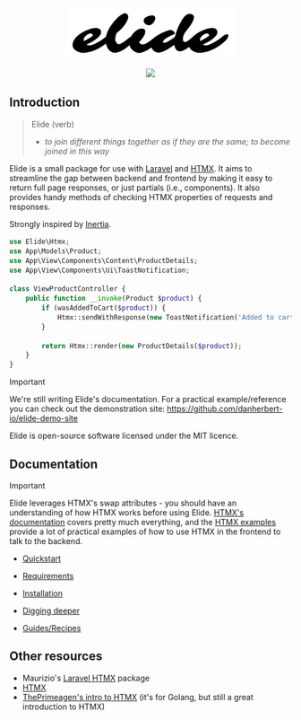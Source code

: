 <p align="center"><img src="/docs/art/elide-logo.svg" alt="Elide package logo" style="max-width: 300px"></p>

<p align="center">
<img src="https://github.com/danherbert-io/elide-for-laravel/workflows/tests/badge.svg">
</p>

## Introduction

> Elide (verb)
> - _to join different things together as if they are the same; to become joined in this way_

Elide is a small package for use with [Laravel](https://laravel.com/) and [HTMX](https://htmx.org/). It aims to streamline the gap between backend and frontend by making it easy to return full page responses, or just partials (i.e., components). It also provides handy methods of checking HTMX properties of requests and responses.

Strongly inspired by [Inertia](https://github.com/inertiajs/inertia-laravel).

```php
use Elide\Htmx;
use App\Models\Product;
use App\View\Components\Content\ProductDetails;
use App\View\Components\Ui\ToastNotification;

class ViewProductController {
    public function __invoke(Product $product) {
        if (wasAddedToCart($product)) {
            Htmx::sendWithResponse(new ToastNotification('Added to cart!'));
        }
        
        return Htmx::render(new ProductDetails($product));
    }
}
```

> [!IMPORTANT]
> We're still writing Elide's documentation. For a practical example/reference you can check out the demonstration site: https://github.com/danherbert-io/elide-demo-site


Elide is open-source software licensed under the MIT licence.

## Documentation

> [!IMPORTANT]
> Elide leverages HTMX's swap attributes - you should have an understanding of how HTMX works before using Elide.
> [HTMX's documentation](https://htmx.org/docs/) covers pretty much everything, and the [HTMX examples](https://htmx.org/examples/) provide a lot of practical examples of how to use HTMX in the frontend to talk to the backend.

* [Quickstart](./docs/quickstart.md)


* [Requirements](./docs/requirements.md)
* [Installation](./docs/installation.md)
* [Digging deeper](./docs/digging-deeper.md)


* [Guides/Recipes](./docs/guides-recipes.md)

## Other resources

* Maurizio's [Laravel HTMX](https://github.com/mauricius/laravel-htmx) package
* [HTMX](https://htmx.org/)
* [ThePrimeagen's intro to HTMX](https://www.youtube.com/watch?v=x7v6SNIgJpE) (it's for Golang, but still a great introduction to HTMX)